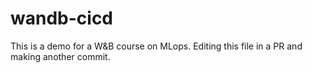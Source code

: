 # wandb-cicd

This is a demo for a W&B course on MLops.
Editing this file in a PR and making another commit.
